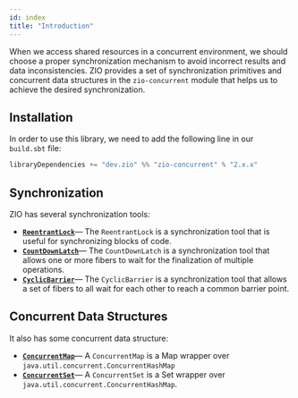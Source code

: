 ```yaml
---
id: index
title: "Introduction"
---
```


When we access shared resources in a concurrent environment, we should choose a proper synchronization mechanism to avoid incorrect results and data inconsistencies. ZIO provides a set of synchronization primitives and concurrent data structures in the `zio-concurrent` module that helps us to achieve the desired synchronization.

## Installation

In order to use this library, we need to add the following line in our `build.sbt` file:

```scala
libraryDependencies += "dev.zio" %% "zio-concurrent" % "2.x.x"
```

## Synchronization

ZIO has several synchronization tools:

- **[`ReentrantLock`](reentrantlock.md)**— The `ReentrantLock` is a synchronization tool that is useful for synchronizing blocks of code.
- **[`CountDownLatch`](countdownlatch.md)**— The `CountDownLatch` is a synchronization tool that allows one or more fibers to wait for the finalization of multiple operations.
- **[`CyclicBarrier`](cyclicbarrier.md)**— The `CyclicBarrier` is a synchronization tool that allows a set of fibers to all wait for each other to reach a common barrier point.

## Concurrent Data Structures

It also has some concurrent data structure:

- **[`ConcurrentMap`](concurrentmap.md)**— A `ConcurrentMap` is a Map wrapper over `java.util.concurrent.ConcurrentHashMap`
- **[`ConcurrentSet`](concurrentset.md)**— A `ConcurrentSet` is a Set wrapper over `java.util.concurrent.ConcurrentHashMap`.

